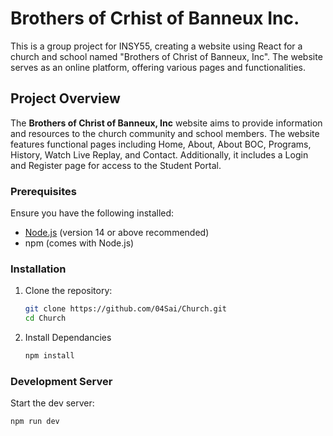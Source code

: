 # Brothers of Crhist of Banneux Inc.

This is a group project for INSY55, creating a website using React for a church and school named "Brothers of Christ of Banneux, Inc". The website serves as an online platform, offering various pages and functionalities.

## Project Overview
The **Brothers of Christ of Banneux, Inc** website aims to provide information and resources to the church community and school members. The website features functional pages including Home, About, About BOC, Programs, History, Watch Live Replay, and Contact. Additionally, it includes a Login and Register page for access to the Student Portal.

### Prerequisites

Ensure you have the following installed:
- [Node.js](https://nodejs.org/) (version 14 or above recommended)
- npm (comes with Node.js)

### Installation

1. Clone the repository:
   ```bash
   git clone https://github.com/04Sai/Church.git
   cd Church
2. Install Dependancies
    ```bash
   npm install
### Development Server
Start the dev server:
  ```bash
  npm run dev
   
